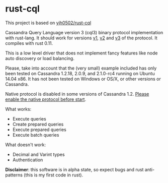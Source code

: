 rust-cql
========

This project is based on [yjh0502/rust-cql](https://github.com/yjh0502/rust-cql)

Cassandra Query Language version 3 (cql3) binary protocol implementation with rust-lang. It should work for versions [v1](https://git-wip-us.apache.org/repos/asf?p=cassandra.git;a=blob_plain;f=doc/native_protocol.spec;hb=refs/heads/cassandra-1.2), [v2](https://git-wip-us.apache.org/repos/asf?p=cassandra.git;a=blob_plain;f=doc/native_protocol_v2.spec) and [v3](https://git-wip-us.apache.org/repos/asf?p=cassandra.git;a=blob_plain;f=doc/native_protocol_v3.spec) of the protocol. It compiles with rust 0.11.

This is a low level driver that does not implement fancy features like node auto discovery or load balancing.

Please, take into account that the (very small) example included has only been tested on Cassandra 1.2.18, 2.0.9, and 2.1.0-rc4 running on Ubuntu 14.04 x86. It has not been tested on Windows or OS/X, or other versions or Cassandra.

Native protocol is disabled in some versions of Cassandra 1.2. [Please enable the native protocol before start](http://www.datastax.com/dev/blog/binary-protocol).

What works:
- Execute queries
- Create prepared queries
- Execute prepared queries
- Execute batch queries

What doesn't work:
- Decimal and Varint types
- Authentication

**Disclaimer**: this software is in alpha state, so expect bugs and rust anti-patterns (this is my first code in rust). 

